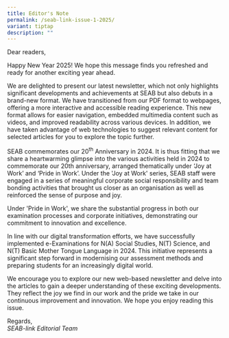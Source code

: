 ```yaml
---
title: Editor's Note
permalink: /seab-link-issue-1-2025/
variant: tiptap
description: ""
---
```

<p>Dear readers,&nbsp;</p>
<p>Happy New Year 2025! We hope this message finds you refreshed and ready
for another exciting year ahead.&nbsp;</p>
<p>We are delighted to present our latest newsletter, which not only highlights
significant developments and achievements at SEAB but also debuts in a
brand-new format. We have transitioned from our PDF format to webpages,
offering a more interactive and accessible reading experience. This new
format allows for easier navigation, embedded multimedia content such as
videos, and improved readability across various devices. In addition, we
have taken advantage of web technologies to suggest relevant content for
selected articles for you to explore the topic further.&nbsp;&nbsp;</p>
<p>SEAB commemorates our 20<sup>th</sup> Anniversary in 2024. It is thus fitting
that we share a heartwarming glimpse into the various&nbsp;activities held
in 2024 to commemorate our 20th anniversary, arranged thematically under
‘Joy at Work’ and ‘Pride in Work’. Under the 'Joy at Work' series, SEAB
staff were engaged in a series of meaningful corporate social responsibility
and team bonding activities that brought us closer as an organisation as
well as reinforced the sense of purpose and joy.&nbsp;</p>
<p>Under 'Pride in Work', we share the substantial progress in both our examination
processes and corporate initiatives, demonstrating our commitment to innovation
and excellence.&nbsp;</p>
<p>In line with our digital transformation efforts, we have successfully
implemented e-Examinations for N(A) Social Studies, N(T) Science, and N(T)
Basic Mother Tongue Language in 2024. This initiative represents a significant
step forward in modernising our assessment methods and preparing students
for an increasingly digital world.&nbsp;</p>
<p>We encourage you to explore our new web-based newsletter and delve into
the articles to gain a deeper understanding of these exciting developments.
They reflect the joy we find in our work and the pride we take in our continuous
improvement and innovation. We hope you enjoy reading this issue.&nbsp;</p>
<p>Regards, &nbsp;
<br><em>SEAB-link Editorial Team</em>
</p>